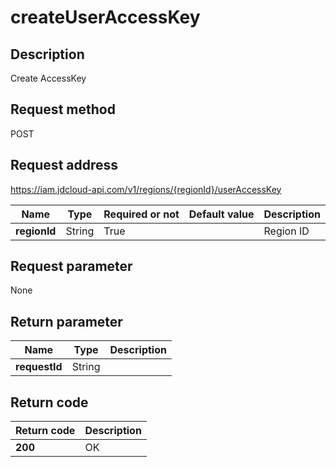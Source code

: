 # createUserAccessKey


## Description
Create AccessKey

## Request method
POST

## Request address
https://iam.jdcloud-api.com/v1/regions/{regionId}/userAccessKey

|Name|Type|Required or not|Default value|Description|
|---|---|---|---|---|
|**regionId**|String|True||Region ID|

## Request parameter
None


## Return parameter
|Name|Type|Description|
|---|---|---|
|**requestId**|String||



## Return code
|Return code|Description|
|---|---|
|**200**|OK|
